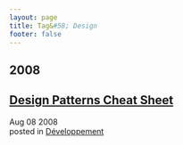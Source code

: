 ```yaml
---
layout: page
title: Tag&#58; Design
footer: false
---
```


<div id="blog-archives" class="category">
<h2>2008</h2>

<article>
<h1><a href="/2008/08/08/design-patterns-cheat-sheet/index.html">Design Patterns Cheat Sheet</a></h1>
<time datetime="2008-08-08T00:00:00-06:00" pubdate><span class='month'>Aug</span> <span class='day'>08</span> <span class='year'>2008</span></time>
<footer>
<span class="categories">posted in 
<a href='/categories/développement/'>Développement</a></span>
</footer>
</article>
</div>
